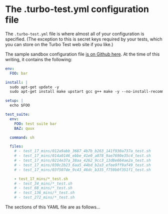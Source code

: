 # The .turbo-test.yml configuration file

The `.turbo-test.yml` file is where almost all of your configuration is specified. (The exception to this is secret keys required by your tests, which you can store on the Turbo Test web site if you like.)

The sample sandbox configuration file [is on Github here](https://github.com/turbotest/sandbox/blob/master/.turbo_test.yml). At the time of this writing, it contains the following:

```yaml
env:
  FOO: bar

install: |
  sudo apt-get update -y
  sudo apt-get install make upstart gcc g++ make -y --no-install-recommends

setup: |
  echo $FOO

test_suite:
  env:
    FOO: test suite bar
    BAZ: quux

  command: sh

  files:
    # - test_17_mins/012a9abb_3687_4b7b_b263_141f930a737a_test.sh
    # - test_17_mins/014a0146_ebbe_41e0_a078_9ae7690e35c4_test.sh
    # - test_17_mins/0214e37a_38aa_4262_9cc3_13d8e664ae2a_test.sh
    # - test_17_mins/030c2b23_6aa5_44bd_b2a3_efee9ff9af49_test.sh
    # - test_17_mins/03f507de_9c43_46dc_b335_f759b0f351f1_test.sh

    - test_17_mins/*_test.sh
    # - test_34_mins/*_test.sh
    # - test_68_mins/*_test.sh
    # - test_136_mins/*_test.sh
    # - test_272_mins/*_test.sh
```

The sections of this YAML file are as follows...


